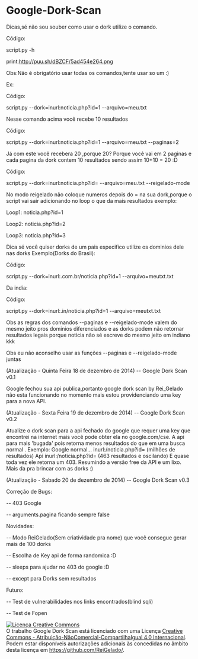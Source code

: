 Google-Dork-Scan
================
Dicas,sé não sou souber como usar o dork utilize o comando.

Código:

script.py -h

print:http://puu.sh/dBZCF/5ad454e264.png

Obs:Não é obrigatório usar todas os comandos,tente usar so um :)

Ex:

Código: 

script.py --dork=inurl:noticia.php?id=1 --arquivo=meu.txt


Nesse comando acima você recebe 10 resultados


Código: 

script.py --dork=inurl:noticia.php?id=1 --arquivo=meu.txt --paginas=2


Já com este você recebera 20 ,porque 20?
Porque você vai em 2 paginas e cada pagina da dork contem 10 resultados sendo assim 10+10 = 20 :D


Código: 

script.py --dork=inurl:noticia.php?id= --arquivo=meu.txt --reigelado-mode


No modo reigelado não coloque numeros depois do = na sua dork,porque o script vai sair adicionando no loop o que da mais resultados exemplo:

Loop1:
noticia.php?id=1

Loop2:
noticia.php?id=2

Loop3:
noticia.php?id=3

Dica sé você quiser dorks de um pais especifico utilize os dominios dele nas dorks
Exemplo(Dorks do Brasil):

Código: 

script.py --dork=inurl:.com.br/noticia.php?id=1 --arquivo=meutxt.txt

Da india:

Código: 

script.py --dork=inurl:.in/noticia.php?id=1 --arquivo=meutxt.txt


Obs as regras dos comandos --paginas e --reigelado-mode valem do mesmo jeito pros dominios diferenciados e as dorks podem não retornar resultados legais porque noticia não sé escreve do mesmo jeito em indiano kkk


Obs eu não aconselho usar as funções --paginas e --reigelado-mode juntas 


(Atualização - Quinta Feira 18 de dezembro de 2014) -- Google Dork Scan v0.1

Google fechou sua api publica,portanto google dork scan by Rei_Gelado não esta funcionando no momento mais estou providenciando uma key para a nova API.

(Atualização - Sexta Feira 19 de dezembro de 2014) -- Google Dork Scan v0.2

Atualize o dork scan para a api fechado do google que requer uma key que encontrei na internet mais você pode obter ela no google.com/cse.
A api para mais 'bugada' pois retorna menos resultados do que em uma busca normal .
Exemplo:
Google normal...
inurl:/noticia.php?id= (milhões de resultados)
Api
inurl:/noticia.php?id= (463 resultados e oscilando)
E quase toda vez ele retorna um 403.
Resumindo a versão free da API e um lixo.
Mais da pra brincar com as dorks :)

(Atualização - Sabado 20 de dezembro de 2014) -- Google Dork Scan v0.3

Correção de Bugs:

-- 403 Google

-- arguments.pagina ficando sempre false

Novidades:

-- Modo ReiGelado(Sem criatividade pra nome) que você consegue gerar mais de 100 dorks

-- Escolha de Key api de forma randomica :D

-- sleeps para ajudar no 403 do google :D

-- except para Dorks sem resultados

Futuro:

-- Test de vulnerabilidades nos links encontrados(blind sqli)

-- Test de Fopen


<a rel="license" href="http://creativecommons.org/licenses/by-nc-sa/4.0/"><img alt="Licença Creative Commons" style="border-width:0" src="https://i.creativecommons.org/l/by-nc-sa/4.0/88x31.png" /></a><br />O trabalho <span xmlns:dct="http://purl.org/dc/terms/" property="dct:title">Google Dork Scan</span> está licenciado com uma Licença <a rel="license" href="http://creativecommons.org/licenses/by-nc-sa/4.0/">Creative Commons - Atribuição-NãoComercial-CompartilhaIgual 4.0 Internacional</a>.<br />Podem estar disponíveis autorizações adicionais às concedidas no âmbito desta licença em <a xmlns:cc="http://creativecommons.org/ns#" href="https://github.com/ReiGelado/" rel="cc:morePermissions">https://github.com/ReiGelado/</a>.
